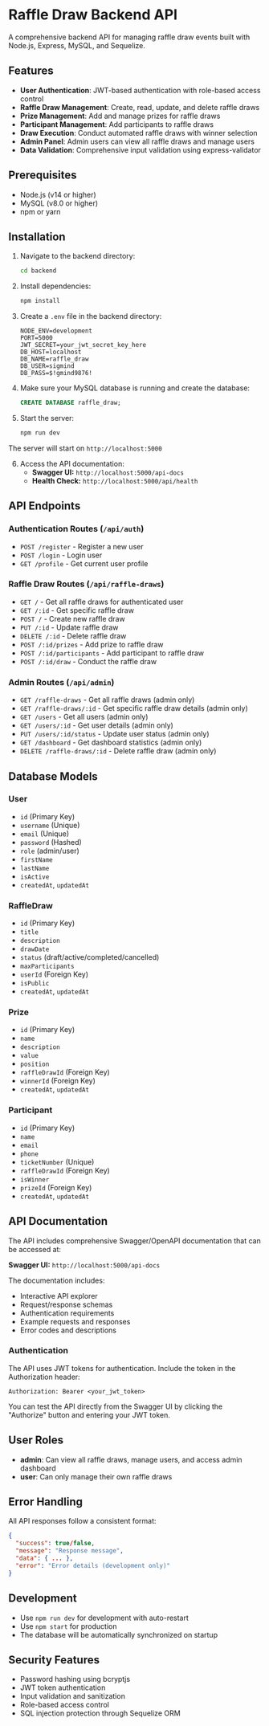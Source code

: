 # Raffle Draw Backend API

A comprehensive backend API for managing raffle draw events built with Node.js, Express, MySQL, and Sequelize.

## Features

- **User Authentication**: JWT-based authentication with role-based access control
- **Raffle Draw Management**: Create, read, update, and delete raffle draws
- **Prize Management**: Add and manage prizes for raffle draws
- **Participant Management**: Add participants to raffle draws
- **Draw Execution**: Conduct automated raffle draws with winner selection
- **Admin Panel**: Admin users can view all raffle draws and manage users
- **Data Validation**: Comprehensive input validation using express-validator

## Prerequisites

- Node.js (v14 or higher)
- MySQL (v8.0 or higher)
- npm or yarn

## Installation

1. Navigate to the backend directory:
   ```bash
   cd backend
   ```

2. Install dependencies:
   ```bash
   npm install
   ```

3. Create a `.env` file in the backend directory:
   ```env
   NODE_ENV=development
   PORT=5000
   JWT_SECRET=your_jwt_secret_key_here
   DB_HOST=localhost
   DB_NAME=raffle_draw
   DB_USER=sigmind
   DB_PASS=$!gmind9876!
   ```

4. Make sure your MySQL database is running and create the database:
   ```sql
   CREATE DATABASE raffle_draw;
   ```

5. Start the server:
   ```bash
   npm run dev
   ```

The server will start on `http://localhost:5000`

6. Access the API documentation:
   - **Swagger UI:** `http://localhost:5000/api-docs`
   - **Health Check:** `http://localhost:5000/api/health`

## API Endpoints

### Authentication Routes (`/api/auth`)

- `POST /register` - Register a new user
- `POST /login` - Login user
- `GET /profile` - Get current user profile

### Raffle Draw Routes (`/api/raffle-draws`)

- `GET /` - Get all raffle draws for authenticated user
- `GET /:id` - Get specific raffle draw
- `POST /` - Create new raffle draw
- `PUT /:id` - Update raffle draw
- `DELETE /:id` - Delete raffle draw
- `POST /:id/prizes` - Add prize to raffle draw
- `POST /:id/participants` - Add participant to raffle draw
- `POST /:id/draw` - Conduct the raffle draw

### Admin Routes (`/api/admin`)

- `GET /raffle-draws` - Get all raffle draws (admin only)
- `GET /raffle-draws/:id` - Get specific raffle draw details (admin only)
- `GET /users` - Get all users (admin only)
- `GET /users/:id` - Get user details (admin only)
- `PUT /users/:id/status` - Update user status (admin only)
- `GET /dashboard` - Get dashboard statistics (admin only)
- `DELETE /raffle-draws/:id` - Delete raffle draw (admin only)

## Database Models

### User
- `id` (Primary Key)
- `username` (Unique)
- `email` (Unique)
- `password` (Hashed)
- `role` (admin/user)
- `firstName`
- `lastName`
- `isActive`
- `createdAt`, `updatedAt`

### RaffleDraw
- `id` (Primary Key)
- `title`
- `description`
- `drawDate`
- `status` (draft/active/completed/cancelled)
- `maxParticipants`
- `userId` (Foreign Key)
- `isPublic`
- `createdAt`, `updatedAt`

### Prize
- `id` (Primary Key)
- `name`
- `description`
- `value`
- `position`
- `raffleDrawId` (Foreign Key)
- `winnerId` (Foreign Key)
- `createdAt`, `updatedAt`

### Participant
- `id` (Primary Key)
- `name`
- `email`
- `phone`
- `ticketNumber` (Unique)
- `raffleDrawId` (Foreign Key)
- `isWinner`
- `prizeId` (Foreign Key)
- `createdAt`, `updatedAt`

## API Documentation

The API includes comprehensive Swagger/OpenAPI documentation that can be accessed at:

**Swagger UI:** `http://localhost:5000/api-docs`

The documentation includes:
- Interactive API explorer
- Request/response schemas
- Authentication requirements
- Example requests and responses
- Error codes and descriptions

### Authentication

The API uses JWT tokens for authentication. Include the token in the Authorization header:

```
Authorization: Bearer <your_jwt_token>
```

You can test the API directly from the Swagger UI by clicking the "Authorize" button and entering your JWT token.

## User Roles

- **admin**: Can view all raffle draws, manage users, and access admin dashboard
- **user**: Can only manage their own raffle draws

## Error Handling

All API responses follow a consistent format:

```json
{
  "success": true/false,
  "message": "Response message",
  "data": { ... },
  "error": "Error details (development only)"
}
```

## Development

- Use `npm run dev` for development with auto-restart
- Use `npm start` for production
- The database will be automatically synchronized on startup

## Security Features

- Password hashing using bcryptjs
- JWT token authentication
- Input validation and sanitization
- Role-based access control
- SQL injection protection through Sequelize ORM
